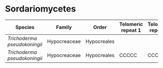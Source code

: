 # Sordariomycetes

| Species | Family | Order | Telomeric repeat 1 | Telomeric repeat 2 | Data type |
| -- | --- | --- | --- | --- | --- |
| *Trichoderma pseudokoningii* | Hypocreaceae | Hypocreales |  |  | assembly |
| *Trichoderma pseudokoningii* | Hypocreaceae | Hypocreales | CCCCC | CCCCCC | pacbio |
